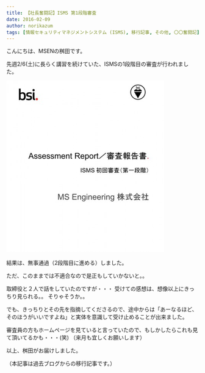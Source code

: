 ```yaml
---
title: 【社長奮闘記】ISMS 第1段階審査
date: 2016-02-09
author: norikazum
tags: [情報セキュリティマネジメントシステム (ISMS), 移行記事, その他, 〇〇奮闘記]
---
```


こんにちは、MSENの桝田です。
 
先週2/6(土)に長らく講習を続けていた、ISMSの1段階目の審査が行われました。

![](images/isms-first-examination-day-1-1.jpg)

結果は、無事通過（2段階目に進める）しました。
 
ただ、このままでは不適合なので是正もしていかないと。。
 
取締役と２人で話をしていたのですが・・・
受けての感想は、想像以上にきっちり見られる。。
そりゃそうか。。
 
でも、きっちりとその先を指摘してくださるので、途中からは「あーなるほど、そのほうがいいですよね」と実体を意識して受け止めることが出来ました。
 
審査員の方もホームページを見ていると言っていたので、もしかしたらこれも見て頂いてるかも・・・(笑)
（来月も宜しくお願いします）
 
以上、桝田がお届けしました。

（本記事は過去ブログからの移行記事です。）